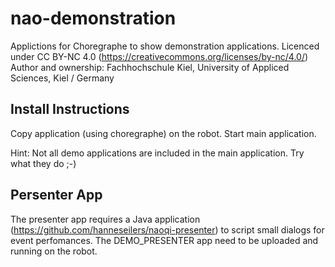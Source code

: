 # nao-demonstration
Applictions for Choregraphe to show demonstration applications.
Licenced under CC BY-NC 4.0 (https://creativecommons.org/licenses/by-nc/4.0/)
Author and ownership: Fachhochschule Kiel, University of Appliced Sciences, Kiel / Germany

## Install Instructions
Copy application (using choregraphe) on the robot.
Start main application.

Hint: Not all demo applications are included in the main application. Try what they do ;-)

## Persenter App
The presenter app requires a Java application (https://github.com/hanneseilers/naoqi-presenter) to script small dialogs for event perfomances. The DEMO_PRESENTER app need to be uploaded and running on the robot.
